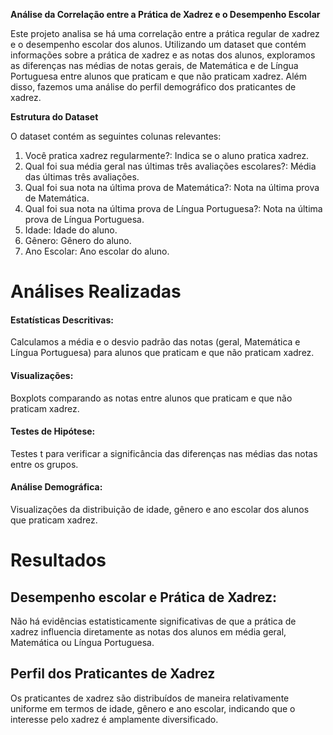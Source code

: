 <b>Análise da Correlação entre a Prática de Xadrez e o Desempenho Escolar</b>

Este projeto analisa se há uma correlação entre a prática regular de xadrez e o desempenho escolar dos alunos. Utilizando um dataset que contém informações sobre a prática de xadrez e as notas dos alunos, exploramos as diferenças nas médias de notas gerais, de Matemática e de Língua Portuguesa entre alunos que praticam e que não praticam xadrez. Além disso, fazemos uma análise do perfil demográfico dos praticantes de xadrez.

<b>Estrutura do Dataset</b>

O dataset contém as seguintes colunas relevantes:

1. Você pratica xadrez regularmente?: Indica se o aluno pratica xadrez.
2. Qual foi sua média geral nas últimas três avaliações escolares?: Média das últimas três avaliações.
3. Qual foi sua nota na última prova de Matemática?: Nota na última prova de Matemática.
4. Qual foi sua nota na última prova de Língua Portuguesa?: Nota na última prova de Língua Portuguesa.
5. Idade: Idade do aluno.
6. Gênero: Gênero do aluno.
7. Ano Escolar: Ano escolar do aluno.


# Análises Realizadas

#### Estatísticas Descritivas:
Calculamos a média e o desvio padrão das notas (geral, Matemática e Língua Portuguesa) para alunos que praticam e que não praticam xadrez.

#### Visualizações:
Boxplots comparando as notas entre alunos que praticam e que não praticam xadrez.

#### Testes de Hipótese:
Testes t para verificar a significância das diferenças nas médias das notas entre os grupos.

#### Análise Demográfica:
Visualizações da distribuição de idade, gênero e ano escolar dos alunos que praticam xadrez.

# Resultados

## Desempenho escolar e Prática de Xadrez:
Não há evidências estatisticamente significativas de que a prática de xadrez influencia diretamente as notas dos alunos em média geral, Matemática ou Língua Portuguesa.

## Perfil dos Praticantes de Xadrez
Os praticantes de xadrez são distribuídos de maneira relativamente uniforme em termos de idade, gênero e ano escolar, indicando que o interesse pelo xadrez é amplamente diversificado.
